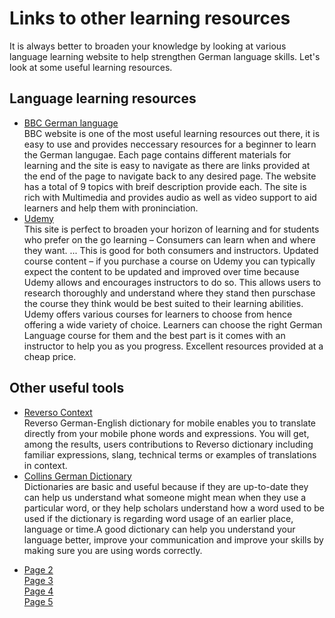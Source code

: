  <h1>Links to other learning resources</h1>

<p>It is always better to broaden your knowledge by looking at various language learning website to help strengthen German language skills. Let's look at some useful learning resources.</p>

<h2>Language learning resources</h2>
<ul>
<li><a href="http://www.bbc.co.uk/languages/german/">BBC German language</a><br>
BBC website is one of the most useful learning resources out there, it is easy to use and provides neccessary resources for a beginner to learn the German langugae. Each page contains different materials for learning and the site is easy to navigate as there are links provided at the end of the page to navigate back to any desired page. The website has a total of 9 topics with breif description provide each. The site is rich with Multimedia and provides audio as well as video support to aid learners and help them with proninciation. </li>
<li><a href="https://www.udemy.com/topic/german-language/?utm_source=adwords&utm_medium=udemyads&utm_campaign=Branded-Topic_la.EN_cc.UK&utm_content=deal4584&utm_term=_._ag_73990741338_._ad_359402121244_._kw_%2Bgerman%20%2Blanguage%20%2Budemy_._de_c_._dm__._pl__._ti_aud-568228300785:kwd-646773114216_._li_9045912_._pd__._&matchtype=b&gclid=CjwKCAiAuqHwBRAQEiwAD-zr3eIGHkcFf344SgEOFnpDHH-HDhS4lLTJzRcJshBWwLCowsY6JspwixoCivsQAvD_BwE">Udemy</a><br>
This site is perfect to broaden your horizon of learning and for students who prefer on the go learning – Consumers can learn when and where they want. ... This is good for both consumers and instructors. Updated course content – if you purchase a course on Udemy you can typically expect the content to be updated and improved over time because Udemy allows and encourages instructors to do so. This allows users to research thoroughly and understand where they stand then purschase the course they think would be best suited to their learning abilities. Udemy offers various courses for learners to choose from hence offering a wide variety of choice. Learners can choose the right German Language course for them and the best part is it comes with an instructor to help you as you progress. Excellent resources provided at a cheap price.</li>
</ul>

<h2>Other useful tools</h2>
<ul>
<li><a href="https://context.reverso.net/translation/english-german/">Reverso Context</a><br>
Reverso German-English dictionary for mobile enables you to translate directly from your mobile phone words and expressions. You will get, among the results, users contributions to Reverso dictionary including familiar expressions, slang, technical terms or examples of translations in context.
</li>
<li><a href="https://www.collinsdictionary.com/dictionary/english-german">Collins German Dictionary</a><br>
Dictionaries are basic and useful because if they are up-to-date they can help us understand what someone might mean when they use a particular word, or they help scholars understand how a word used to be used if the dictionary is regarding word usage of an earlier place, language or time.A good dictionary can help you understand your language better, improve your communication and improve your skills by making sure you are using words correctly.<li>

<p>
  <a href="aboutgermany.html">Page 2</a> <br>
  <a href="germanvocabularly.html">Page 3</a> <br>
  <a href="germanphrases.html">Page 4</a> <br>
  <a href="famouspeople.html">Page 5</a> <br>
  </p>
